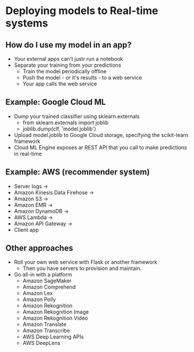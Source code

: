 # Deploying models to Real-time systems

## How do I use my model in an app?

- Your external apps can't justr run a notebook
- Separate your training from your predictions
    - Train the model periodically offline
    - Push the model - or it's results - to a web service
    - Your app calls the web service

## Example: Google Cloud ML

- Dump your trained classifier using sklearn.externals
    - from sklearn.externals import joblib
    - joblib.dump(clf, 'model.joblib')
- Upload model.joblib to Google Cloud storage, specifying the scikit-learn framework
- Cloud ML Engine exposes ar REST API that you call to make predictions in real-time

## Example: AWS (recommender system)

- Server logs ->
- Amazon Kinesis Data Firehose ->
- Amazon S3 ->
- Amazon EMR ->
- Amazon DynamoDB ->
- AWS Lambda ->
- Amazon API Gateway ->
- Client app

## Other approaches

- Roll your own web service with Flask or another framework
    - Then you have servers to provision and maintain.
- Go all-in with a platform
    - Amazon SageMaker
    - Amazon Comprehend
    - Amazon Lex
    - Amazon Polly
    - Amazon Rekognition
    - Amazon Rekognition Image
    - Amazon Rekognition Video
    - Amazon Translate
    - Amazon Transcribe
    - AWS Deep Learning APIs
    - AWS DeepLens

